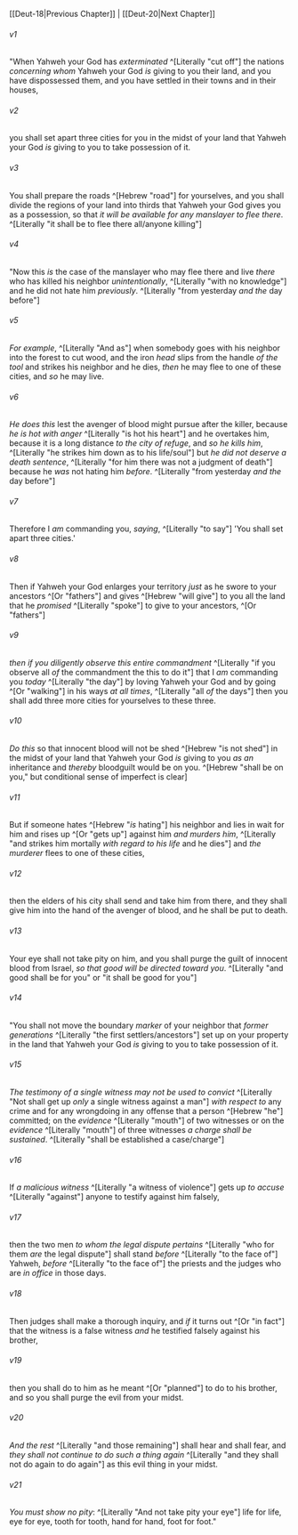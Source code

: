 ﻿---
aliases:
  - Deuteronomy 19
---

[[Deut-18|Previous Chapter]] | [[Deut-20|Next Chapter]]

###### v1
"When Yahweh your God has _exterminated_ ^[Literally "cut off"] the nations _concerning whom_ Yahweh your God _is_ giving to you their land, and you have dispossessed them, and you have settled in their towns and in their houses,

###### v2
you shall set apart three cities for you in the midst of your land that Yahweh your God _is_ giving to you to take possession of it.

###### v3
You shall prepare the roads ^[Hebrew "road"] for yourselves, and you shall divide the regions of your land into thirds that Yahweh your God gives you as a possession, so that _it will be available for any manslayer to flee there_. ^[Literally "it shall be to flee there all/anyone killing"]

###### v4
"Now this _is_ the case of the manslayer who may flee there and live _there_ who has killed his neighbor _unintentionally_, ^[Literally "with no knowledge"] and he did not hate him _previously_. ^[Literally "from yesterday _and the_ day before"]

###### v5
_For example_, ^[Literally "And as"] when somebody goes with his neighbor into the forest to cut wood, and the iron _head_ slips from the handle _of the tool_ and strikes his neighbor and he dies, _then_ he may flee to one of these cities, and _so_ he may live.

###### v6
_He does this_ lest the avenger of blood might pursue after the killer, because _he is hot with anger_ ^[Literally "is hot his heart"] and he overtakes him, because it is a long distance _to the city of refuge_, and _so_ _he kills him_, ^[Literally "he strikes him down as to his life/soul"] but _he did not deserve a death sentence_, ^[Literally "for him there was not a judgment of death"] because he _was_ not hating him _before_. ^[Literally "from yesterday _and the_ day before"]

###### v7
Therefore I _am_ commanding you, _saying_, ^[Literally "to say"] 'You shall set apart three cities.'

###### v8
Then if Yahweh your God enlarges your territory _just_ as he swore to your ancestors ^[Or "fathers"] and gives ^[Hebrew "will give"] to you all the land that he _promised_ ^[Literally "spoke"] to give to your ancestors, ^[Or "fathers"]

###### v9
_then_ _if you diligently observe this entire commandment_ ^[Literally "if you observe all _of_ the commandment the this to do it"] that I _am_ commanding you _today_ ^[Literally "the day"] by loving Yahweh your God and by going ^[Or "walking"] in his ways _at all times_, ^[Literally "all _of_ the days"] then you shall add three more cities for yourselves to these three.

###### v10
_Do this_ so that innocent blood will not be shed ^[Hebrew "is not shed"] in the midst of your land that Yahweh your God _is_ giving to you _as an_ inheritance and _thereby_ bloodguilt would be on you. ^[Hebrew "shall be on you," but conditional sense of imperfect is clear]

###### v11
But if someone hates ^[Hebrew "_is_ hating"] his neighbor and lies in wait for him and rises up ^[Or "gets up"] against him _and murders him_, ^[Literally "and strikes him mortally _with regard to his life_ and he dies"] and _the murderer_ flees to one of these cities,

###### v12
then the elders of his city shall send and take him from there, and they shall give him into the hand of the avenger of blood, and he shall be put to death.

###### v13
Your eye shall not take pity on him, and you shall purge the guilt of innocent blood from Israel, _so that good will be directed toward you_. ^[Literally "and good shall be for you" or "it shall be good for you"]

###### v14
"You shall not move the boundary _marker_ of your neighbor that _former generations_ ^[Literally "the first settlers/ancestors"] set up on your property in the land that Yahweh your God _is_ giving to you to take possession of it.

###### v15
_The testimony of a single witness may not be used to convict_ ^[Literally "Not shall get up _only_ a single witness against a man"] _with respect to_ any crime and for any wrongdoing in any offense that a person ^[Hebrew "he"] committed; on the _evidence_ ^[Literally "mouth"] of two witnesses or on the _evidence_ ^[Literally "mouth"] of three witnesses _a charge shall be sustained_. ^[Literally "shall be established a case/charge"]

###### v16
If _a malicious witness_ ^[Literally "a witness of violence"] gets up _to accuse_ ^[Literally "against"] anyone to testify against him falsely,

###### v17
then the two men _to whom the legal dispute pertains_ ^[Literally "who for them _are_ the legal dispute"] shall stand _before_ ^[Literally "to the face of"] Yahweh, _before_ ^[Literally "to the face of"] the priests and the judges who are _in office_ in those days.

###### v18
Then judges shall make a thorough inquiry, and _if_ it turns out ^[Or "in fact"] that the witness is a false witness _and_ he testified falsely against his brother,

###### v19
then you shall do to him as he meant ^[Or "planned"] to do to his brother, and so you shall purge the evil from your midst.

###### v20
_And the rest_ ^[Literally "and those remaining"] shall hear and shall fear, and _they shall not continue to do such a thing again_ ^[Literally "and they shall not do again to do again"] as this evil thing in your midst.

###### v21
_You must show no pity_: ^[Literally "And not take pity your eye"] life for life, eye for eye, tooth for tooth, hand for hand, foot for foot."
